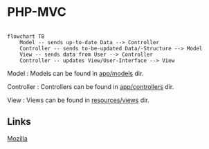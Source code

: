 # PHP-MVC

```mermaid

flowchart TB
    Model -- sends up-to-date Data --> Controller
    Controller -- sends to-be-updated Data/-Structure --> Model
    View -- sends data from User --> Controller
    Controller -- updates View/User-Interface --> View 

```

Model
: Models can be found in [app/models](/sf-dev-git/php-mvc/tree/main/app/models) dir.

Controller
: Controllers can be found in [app/controllers](/sf-dev-git/php-mvc/tree/main/app/controllers) dir.

View
: Views can be found in [resources/views](/sf-dev-git/php-mvc/tree/main/resources/views) dir.

## Links

[Mozilla](https://developer.mozilla.org/en-US/docs/Glossary/MVC)
